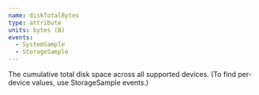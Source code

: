 ```yaml
---
name: diskTotalBytes
type: attribute
units: bytes (B)
events:
  - SystemSample
  - StorageSample
---
```


The cumulative total disk space across all supported devices. (To find per-device values, use StorageSample events.)
